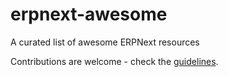 # erpnext-awesome
A curated list of awesome ERPNext resources

Contributions are welcome - check the [guidelines](CONTRIBUTING.md).

